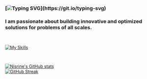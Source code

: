 ### [![Typing SVG](https://readme-typing-svg.demolab.com?font=Fira+Code&pause=1000&color=65a0f2&width=435&lines=Hi%2C+I'm+Nisrine.)](https://git.io/typing-svg)
### I am passionate about building innovative and optimized solutions for problems of all scales. 
<!-- <img src="https://github.githubassets.com/images/mona-whisper.gif" width="40"> -->
</br>


[![My Skills](https://skillicons.dev/icons?i=js,python,java,react,nodejs,mysql,flask,mongodb,html,css,bootstrap,jquery,spring,git,aws)](https://skillicons.dev)

</br>

[![Nisrine's GitHub stats](https://github-readme-stats.vercel.app/api?username=nisrinekane)](https://github.com/nisrinekane/github-readme-stats)
</br>
[![GitHub Streak](https://github-readme-streak-stats.herokuapp.com?user=nisrinekane&theme=blueberry)](https://git.io/streak-stats)

